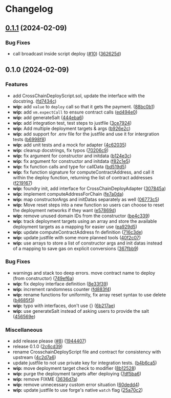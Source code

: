 # Changelog

## [0.1.1](https://github.com/ChainSafe/foundry-multichain-deploy/compare/v0.1.0...v0.1.1) (2024-02-09)


### Bug Fixes

* call broadcast inside script deploy ([#10](https://github.com/ChainSafe/foundry-multichain-deploy/issues/10)) ([362625d](https://github.com/ChainSafe/foundry-multichain-deploy/commit/362625db54fa2cc9f05fa62b6dbbb28634948a48))

## 0.1.0 (2024-02-09)


### Features

* add CrossChainDeployScript.sol, update the interface with the docstring. ([fd7434c](https://github.com/ChainSafe/foundry-multichain-deploy/commit/fd7434c25c570c8e1b2776b5bd3245ab56a1cc38))
* **wip:** add `value` to `deploy` call so that it gets the payment. ([88bc0b1](https://github.com/ChainSafe/foundry-multichain-deploy/commit/88bc0b1d601e56167d4bdfb6357006fad7121b18))
* **wip:** add `vm.expectCall` to ensure contract calls ([ed494e0](https://github.com/ChainSafe/foundry-multichain-deploy/commit/ed494e0e31eacc21ed25fca229f8b656e9ae41fb))
* **wip:** add generateSalt ([444eba6](https://github.com/ChainSafe/foundry-multichain-deploy/commit/444eba689200f49ed57dfd019817a37218a60e6c))
* **wip:** add integration test, test steps to justfile ([3ce7924](https://github.com/ChainSafe/foundry-multichain-deploy/commit/3ce792438c30acb871c17a57e830906be34e107d))
* **wip:** Add multiple deployment targets & args ([b926e2c](https://github.com/ChainSafe/foundry-multichain-deploy/commit/b926e2cb11d93ab843df8d534ff3d60e500bf8ba))
* **wip:** add support for .env file for the justfile and use it for intergration tests ([b6998f8](https://github.com/ChainSafe/foundry-multichain-deploy/commit/b6998f8538e4c2b9f78dabb7c3721079032854c3))
* **wip:** add unit tests and a mock for adapter ([4c62035](https://github.com/ChainSafe/foundry-multichain-deploy/commit/4c62035dff24755c83567f0717310520b82acf60))
* **wip:** cleanup docstrings, fix typos ([70206c9](https://github.com/ChainSafe/foundry-multichain-deploy/commit/70206c99c8299b4e0d16fb431e19e97a1688187e))
* **wip:** fix argument for constructor and initdata ([b124e3c](https://github.com/ChainSafe/foundry-multichain-deploy/commit/b124e3cab41b8592dbefbee4c30591d4f76ea794))
* **wip:** fix argument for constructor and initdata ([f82c1e5](https://github.com/ChainSafe/foundry-multichain-deploy/commit/f82c1e538646b3cadf1c7dd6f37e5940f5a9e59e))
* **wip:** fix function calls and type for callData ([bd519d5](https://github.com/ChainSafe/foundry-multichain-deploy/commit/bd519d52a3ad4c0a42a99205631fb574f8cac31d))
* **wip:** fix function signature for computeContractAddress, and call it within the deploy function, returning the list of contract addresses ([f219167](https://github.com/ChainSafe/foundry-multichain-deploy/commit/f2191672f1b523cd05b1fc449d29530dd971be49))
* **wip:** foundry init, add interface for CrossChainDeployAdapter ([307845a](https://github.com/ChainSafe/foundry-multichain-deploy/commit/307845a8a9677f836d485832730522147ed6fecd))
* **wip:** implement computeAddressForChain ([fe7a0da](https://github.com/ChainSafe/foundry-multichain-deploy/commit/fe7a0dab4832030625225504e64c18686df08853))
* **wip:** map constructorArgs and initDatas separately as well ([06773c5](https://github.com/ChainSafe/foundry-multichain-deploy/commit/06773c5fb21014ba5bc513ceef8dcfea2261b172))
* **wip:** Move reset steps into a new function so users can choose to reset the deployment networks if they want ([e57869d](https://github.com/ChainSafe/foundry-multichain-deploy/commit/e57869d9a2ea6ab3dac4405f6b7dccdb924597c5))
* **wip:** remove unused domain IDs from the constructor ([be4c339](https://github.com/ChainSafe/foundry-multichain-deploy/commit/be4c339bc6fb761b0da1bd3bb94e6eec4f55e76c))
* **wip:** track deployment targets using an array and store the available deployment targets as a mapping for easier use ([ea929d5](https://github.com/ChainSafe/foundry-multichain-deploy/commit/ea929d57bbc6619187a0372fedaaefb85f7c06ff))
* **wip:** update computeContractAddress fn definition ([716c3de](https://github.com/ChainSafe/foundry-multichain-deploy/commit/716c3de2252d70c037f44b092c246d7d4c82af00))
* **wip:** update justfile with some more planned tools ([40f2c07](https://github.com/ChainSafe/foundry-multichain-deploy/commit/40f2c07aac4d33fb4d518ee42f11071e94eca0f6))
* **wip:** use arrays to store a list of constructor args and init datas instead of a mapping to save gas on explicit conversions ([367fbb9](https://github.com/ChainSafe/foundry-multichain-deploy/commit/367fbb96f8f8ce614133120c2fc4fcc823fdc273))


### Bug Fixes

* warnings and stack too deep errors. move contract name to deploy (from constructor) ([749ef6a](https://github.com/ChainSafe/foundry-multichain-deploy/commit/749ef6a864d950999dc43435a42b04e7869dd7b6))
* **wip:** fix deploy interface definition ([8e33f39](https://github.com/ChainSafe/foundry-multichain-deploy/commit/8e33f39e2a042fcc5d5c01923d941903e5329959))
* **wip:** increment randomness counter ([fd883f4](https://github.com/ChainSafe/foundry-multichain-deploy/commit/fd883f49bd8bf641f883bda7d2d0780a84d37035))
* **wip:** rename functions for uniformity, fix array reset syntax to use delete ([b4685f3](https://github.com/ChainSafe/foundry-multichain-deploy/commit/b4685f3744e9caf064ddfedc4c4394a531a887dc))
* **wip:** typo with interfaces, don't use {} ([6b217ae](https://github.com/ChainSafe/foundry-multichain-deploy/commit/6b217ae213c56dd500d067dfef76ab5ecb9e5549))
* **wip:** use generateSalt instead of asking users to provide the salt ([456569e](https://github.com/ChainSafe/foundry-multichain-deploy/commit/456569e5ef99ffeb9f363a43276a422c6f3c1106))


### Miscellaneous

* add release please ([#8](https://github.com/ChainSafe/foundry-multichain-deploy/issues/8)) ([1944407](https://github.com/ChainSafe/foundry-multichain-deploy/commit/19444077b8e796d279de5dc41ad09fcaa2dcc639))
* release 0.1.0 ([2c6cd39](https://github.com/ChainSafe/foundry-multichain-deploy/commit/2c6cd39f3844869c5e1691ca9acf2f56789e2346))
* rename CrosschainDeployScript file and contract for consistency with upstream ([4c2d7a6](https://github.com/ChainSafe/foundry-multichain-deploy/commit/4c2d7a6d9a0f4bfcfa150898192b43849700f1dc))
* update justfile to not use private key for integration tests. ([b4b6ca5](https://github.com/ChainSafe/foundry-multichain-deploy/commit/b4b6ca548090bc4f1ef575f2896ee1b88a2a6368))
* **wip:** move deployment target check to modifier ([8b12528](https://github.com/ChainSafe/foundry-multichain-deploy/commit/8b125288bcf3d1d770e65f92d5c846db5b19632b))
* **wip:** purge the deployment targets after deploying ([7df5ba6](https://github.com/ChainSafe/foundry-multichain-deploy/commit/7df5ba606177e17fe43b051e19e65b871ef93702))
* **wip:** remove FIXME ([3636d7a](https://github.com/ChainSafe/foundry-multichain-deploy/commit/3636d7a91ca09d35b730fbc09b646a63e76bf7d3))
* **wip:** remove unnecessary custom error situation ([60dedd4](https://github.com/ChainSafe/foundry-multichain-deploy/commit/60dedd4533278cd4c12e6b3b2680d967d7895fe6))
* **wip:** update justfile to use forge's native `watch` flag ([25a70c2](https://github.com/ChainSafe/foundry-multichain-deploy/commit/25a70c26991a30357510488e8b4805fd4ae34880))
